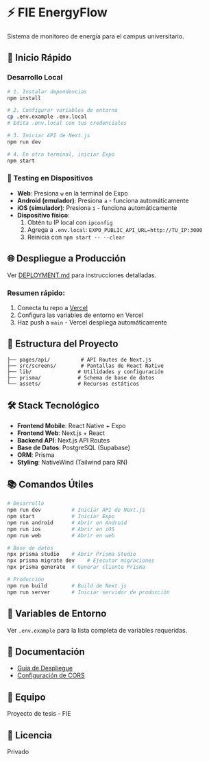 # ⚡ FIE EnergyFlow

Sistema de monitoreo de energía para el campus universitario.

## 🚀 Inicio Rápido

### Desarrollo Local

```bash
# 1. Instalar dependencias
npm install

# 2. Configurar variables de entorno
cp .env.example .env.local
# Edita .env.local con tus credenciales

# 3. Iniciar API de Next.js
npm run dev

# 4. En otra terminal, iniciar Expo
npm start
```

### 📱 Testing en Dispositivos

- **Web**: Presiona `w` en la terminal de Expo
- **Android (emulador)**: Presiona `a` - funciona automáticamente
- **iOS (simulador)**: Presiona `i` - funciona automáticamente  
- **Dispositivo físico**: 
  1. Obtén tu IP local con `ipconfig`
  2. Agrega a `.env.local`: `EXPO_PUBLIC_API_URL=http://TU_IP:3000`
  3. Reinicia con `npm start -- --clear`

## 🌐 Despliegue a Producción

Ver [DEPLOYMENT.md](./DEPLOYMENT.md) para instrucciones detalladas.

### Resumen rápido:
1. Conecta tu repo a [Vercel](https://vercel.com)
2. Configura las variables de entorno en Vercel
3. Haz push a `main` - Vercel despliega automáticamente

## 📁 Estructura del Proyecto

```
├── pages/api/          # API Routes de Next.js
├── src/screens/        # Pantallas de React Native
├── lib/               # Utilidades y configuración
├── prisma/            # Schema de base de datos
└── assets/            # Recursos estáticos
```

## 🛠️ Stack Tecnológico

- **Frontend Mobile**: React Native + Expo
- **Frontend Web**: Next.js + React
- **Backend API**: Next.js API Routes
- **Base de Datos**: PostgreSQL (Supabase)
- **ORM**: Prisma
- **Styling**: NativeWind (Tailwind para RN)

## 📚 Comandos Útiles

```bash
# Desarrollo
npm run dev          # Iniciar API de Next.js
npm start            # Iniciar Expo
npm run android      # Abrir en Android
npm run ios          # Abrir en iOS
npm run web          # Abrir en web

# Base de datos
npx prisma studio    # Abrir Prisma Studio
npx prisma migrate dev    # Ejecutar migraciones
npx prisma generate  # Generar cliente Prisma

# Producción
npm run build        # Build de Next.js
npm run server       # Iniciar servidor de producción
```

## 🔧 Variables de Entorno

Ver `.env.example` para la lista completa de variables requeridas.

## 📖 Documentación

- [Guía de Despliegue](./DEPLOYMENT.md)
- [Configuración de CORS](./CORS_EXAMPLE.md)

## 👥 Equipo

Proyecto de tesis - FIE

## 📄 Licencia

Privado
